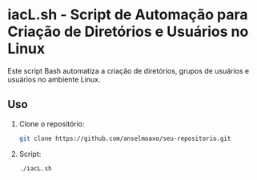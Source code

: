 # iacL.sh - Script de Automação para Criação de Diretórios e Usuários no Linux

Este script Bash automatiza a criação de diretórios, grupos de usuários e usuários no ambiente Linux.

## Uso

1. Clone o repositório:

   ```bash
   git clone https://github.com/anselmoaxo/seu-repositorio.git

2. Script:
   
   ```bash
   ./iacL.sh
